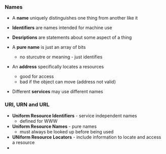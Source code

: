 
### Names

- A **name** uniquely distinguishes one thing from another like it
- **Identifiers** are names intended for machine use 
- **Desriptions** are statements about some aspect of a thing 

- A **pure name** is just an array of bits
	- no sturcutre or meaning - just identifies
- An **address** specifically locates a resources
	- good for access
	- bad if the object can move (address not valid)
- Different **services** may use different names 

### URI, URN and URL

- **Uniform Resource Identifiers** - service independent names
	- defined for WWW
- **Uniform Resource Names** - pure names
	- must always be looked up before being used 
- **UNiform Resource Locators** - include information to locate and access a resource 
- 